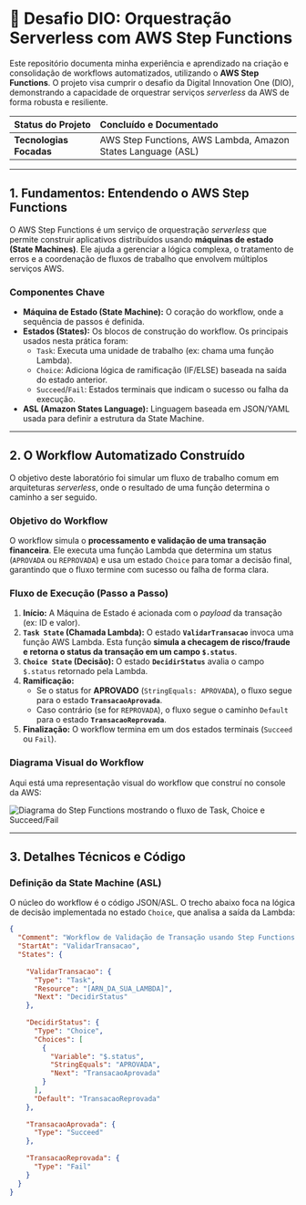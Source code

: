 # 🚀 Desafio DIO: Orquestração Serverless com AWS Step Functions

Este repositório documenta minha experiência e aprendizado na criação e consolidação de workflows automatizados, utilizando o **AWS Step Functions**. O projeto visa cumprir o desafio da Digital Innovation One (DIO), demonstrando a capacidade de orquestrar serviços *serverless* da AWS de forma robusta e resiliente.

| **Status do Projeto** | **Concluído e Documentado** |
| :--- | :--- |
| **Tecnologias Focadas** | AWS Step Functions, AWS Lambda, Amazon States Language (ASL) |

---

## 1. Fundamentos: Entendendo o AWS Step Functions

O AWS Step Functions é um serviço de orquestração *serverless* que permite construir aplicativos distribuídos usando **máquinas de estado (State Machines)**. Ele ajuda a gerenciar a lógica complexa, o tratamento de erros e a coordenação de fluxos de trabalho que envolvem múltiplos serviços AWS.

### Componentes Chave
* **Máquina de Estado (State Machine):** O coração do workflow, onde a sequência de passos é definida.
* **Estados (States):** Os blocos de construção do workflow. Os principais usados nesta prática foram:
    * `Task`: Executa uma unidade de trabalho (ex: chama uma função Lambda).
    * `Choice`: Adiciona lógica de ramificação (IF/ELSE) baseada na saída do estado anterior.
    * `Succeed`/`Fail`: Estados terminais que indicam o sucesso ou falha da execução.
* **ASL (Amazon States Language):** Linguagem baseada em JSON/YAML usada para definir a estrutura da State Machine.

---

## 2. O Workflow Automatizado Construído

O objetivo deste laboratório foi simular um fluxo de trabalho comum em arquiteturas *serverless*, onde o resultado de uma função determina o caminho a ser seguido.

### Objetivo do Workflow

O workflow simula o **processamento e validação de uma transação financeira**. Ele executa uma função Lambda que determina um status (`APROVADA` ou `REPROVADA`) e usa um estado `Choice` para tomar a decisão final, garantindo que o fluxo termine com sucesso ou falha de forma clara.

### Fluxo de Execução (Passo a Passo)

1.  **Início:** A Máquina de Estado é acionada com o *payload* da transação (ex: ID e valor).
2.  **`Task State` (Chamada Lambda):** O estado **`ValidarTransacao`** invoca uma função AWS Lambda. Esta função **simula a checagem de risco/fraude e retorna o status da transação em um campo `$.status`**.
3.  **`Choice State` (Decisão):** O estado **`DecidirStatus`** avalia o campo `$.status` retornado pela Lambda.
4.  **Ramificação:**
    * Se o status for **APROVADO** (`StringEquals: APROVADA`), o fluxo segue para o estado **`TransacaoAprovada`**.
    * Caso contrário (se for `REPROVADA`), o fluxo segue o caminho `Default` para o estado **`TransacaoReprovada`**.
5.  **Finalização:** O workflow termina em um dos estados terminais (`Succeed` ou `Fail`).

### Diagrama Visual do Workflow

Aqui está uma representação visual do workflow que construí no console da AWS:

![Diagrama do Step Functions mostrando o fluxo de Task, Choice e Succeed/Fail](./images/workflow-diagrama.png)

---

## 3. Detalhes Técnicos e Código

### Definição da State Machine (ASL)

O núcleo do workflow é o código JSON/ASL. O trecho abaixo foca na lógica de decisão implementada no estado `Choice`, que analisa a saída da Lambda:

```json
{
  "Comment": "Workflow de Validação de Transação usando Step Functions e Lambda.",
  "StartAt": "ValidarTransacao",
  "States": {
    
    "ValidarTransacao": {
      "Type": "Task",
      "Resource": "[ARN_DA_SUA_LAMBDA]",
      "Next": "DecidirStatus"
    },
    
    "DecidirStatus": {
      "Type": "Choice",
      "Choices": [
        {
          "Variable": "$.status",
          "StringEquals": "APROVADA",
          "Next": "TransacaoAprovada"
        }
      ],
      "Default": "TransacaoReprovada"
    },
    
    "TransacaoAprovada": {
      "Type": "Succeed"
    },
    
    "TransacaoReprovada": {
      "Type": "Fail"
    }
  }
}
